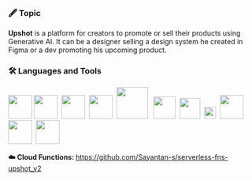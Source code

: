 ### 🖋️ Topic

<b>Upshot</b> is a platform for creators to promote or sell their products using Generative AI. It can be a designer selling a design system he created in Figma or a dev promoting his upcoming product.

### 🛠️ Languages and Tools

<img src="https://cdn.svgporn.com/logos/typescript-icon.svg" width="48">&nbsp;<img src="https://cdn.svgporn.com/logos/react.svg" width="48">
&nbsp;<img src="https://cdn.svgporn.com/logos/vitejs.svg" width="48">
&nbsp;<img src="https://cdn.svgporn.com/logos/redux.svg" width="48">
&nbsp;<img src="https://cdn.svgporn.com/logos/tailwindcss-icon.svg" width="64">
&nbsp;&nbsp;<img src="https://cdn.svgporn.com/logos/nodejs-icon.svg" width="45">
&nbsp;<img src="https://cdn.svgporn.com/logos/prisma.svg" width="42">
&nbsp;<img src="https://cdn.svgporn.com/logos/mongodb-icon.svg" width="24">
&nbsp;<img src="https://cdn.svgporn.com/logos/google-cloud-functions.svg" width="48">
&nbsp;<img src="https://cdn.svgporn.com/logos/yarn.svg" width="48">
&nbsp;<img src="https://cdn.svgporn.com/logos/nx.svg" width="48">

<b>☁️ Cloud Functions: </b>https://github.com/Sayantan-s/serverless-fns-upshot_v2
